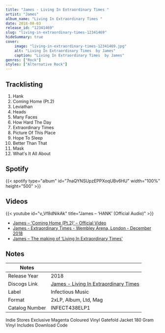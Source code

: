 ```yaml
---
title: "James - Living In Extraordinary Times "
artist: "James"
album_name: "Living In Extraordinary Times "
date: 2018-08-03
release_id: "12341469"
slug: "living-in-extraordinary-times-12341469"
hideSummary: true
cover:
    image: "living-in-extraordinary-times-12341469.jpg"
    alt: "Living In Extraordinary Times  by James"
    caption: "Living In Extraordinary Times  by James"
genres: ["Rock"]
styles: ["Alternative Rock"]
---
```

## Tracklisting
1. Hank
2. Coming Home (Pt.2)
3. Leviathan
4. Heads
5. Many Faces
6. How Hard The Day
7. Extraordinary Times
8. Picture Of This Place
9. Hope To Sleep
10. Better Than That
11. Mask
12. What's It All About
## Spotify
{{< spotify type="album" id="7naQYNSUpzEPPXoqUBv6HU" width="100%" height="500" >}}

## Videos
{{< youtube id="v_Vf8dNikAk" title="James – ‘HANK’ (Official Audio)" >}}
- [James – ‘Coming Home (Pt.2)’ – Official Video](https://www.youtube.com/watch?v=u2OL2CHSs4Q)
- [James - Extraordinary Times - Wembley Arena, London - December 2018](https://www.youtube.com/watch?v=lB1V8fWWlH4)
- [James – The making of  ‘Living In Extraordinary Times’](https://www.youtube.com/watch?v=2SQ_QhJpJM4)

## Notes
| Notes          |             |
| ---------------| ----------- |
| Release Year   | 2018 |
| Discogs Link   | [James - Living In Extraordinary Times ](https://www.discogs.com/release/12341469-James-Living-In-Extraordinary-Times-) |
| Label          | Infectious Music |
| Format         | 2xLP, Album, Ltd, Mag |
| Catalog Number | INFECT438ELP1 |

Indie Stores Exclusive Magenta Coloured Vinyl Gatefold Jacket 180 Gram Vinyl Includes Download Code 
